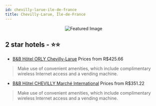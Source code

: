 ```yaml
---
id: chevilly-larue-ile-de-france
title: Chevilly-Larue, Île-de-France
---
```


<center><img src="https://i.travelapi.com/hotels/12000000/11840000/11837800/11837790/f74f8ed8_z.jpg" alt="Featured Image" /></center>


##  2 star hotels - ⭐️⭐️

-    [B&B Hôtel ORLY Chevilly-Larue](https://us.hurb.com/hotels/chevilly-larue/b-b-hotel-orly-chevilly-larue-JNP-JP034504?cmp=18055) Prices from R$425.66
   > Make use of convenient amenities, which include complimentary wireless Internet access and a vending machine.
-    [B&B Hôtel CHEVILLY Marché International](https://us.hurb.com/hotels/chevilly-larue/b-b-hotel-chevilly-marche-international-JNP-JP884687?cmp=18055) Prices from R$351.22
   > Make use of convenient amenities, which include complimentary wireless Internet access and a vending machine.
